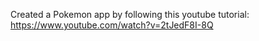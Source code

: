 Created a Pokemon app by following this youtube tutorial: https://www.youtube.com/watch?v=2tJedF8I-8Q